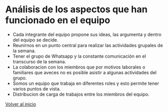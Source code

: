 # Análisis de los aspectos que han funcionado en el equipo

- Cada integrante del equipo propone sus ideas, las argumenta y dentro del equipo se decide.
- Reunirnos en un punto central para realizar las actividades grupales de la semana.
- Tener el grupo de Whatsapp y la constante comunicación en el transcurso de la semana.
- La colaboracion con los miembros que por motivos laborales o familiares que aveces no es posible asistir a algunas actividades del grupo.
- Somos un equipo que trabaja en diferentes roles y esto permite tener varios puntos de vista.
- Distribucion de carga de trabajos entre los miembros del equipo.

[Volver al inicio](index.md)
